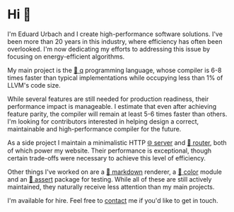 # Hi 👋

I'm Eduard Urbach and I create high-performance software solutions.
I've been more than 20 years in this industry, where efficiency has often been overlooked.
I'm now dedicating my efforts to addressing this issue by focusing on energy-efficient algorithms.

My main project is the [🌱 q](https://git.urbach.dev/cli/q) programming language, whose compiler is 6-8 times faster than typical implementations while occupying less than 1% of LLVM's code size.

While several features are still needed for production readiness, their performance impact is manageable.
I estimate that even after achieving feature parity, the compiler will remain at least 5-6 times faster than others.
I'm looking for contributors interested in helping design a correct, maintainable and high-performance compiler for the future.

As a side project I maintain a minimalistic HTTP [🌐 server](https://git.urbach.dev/go/web)
and [🔗 router](https://git.urbach.dev/go/router), both of which power my website.
Their performance is exceptional, though certain trade-offs were necessary to achieve this level of efficiency.

Other things I've worked on are
a [📃 markdown](https://git.urbach.dev/go/markdown) renderer,
a [🌈 color](https://git.urbach.dev/go/color) module and
an [🚦 assert](https://git.urbach.dev/go/assert) package for testing.
While all of these are still actively maintained, they naturally receive less attention than my main projects.

I'm available for hire. Feel free to [contact](https://urbach.dev/contact) me if you'd like to get in touch.
